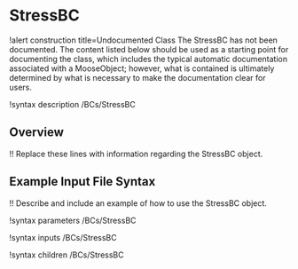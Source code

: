 # StressBC

!alert construction title=Undocumented Class
The StressBC has not been documented. The content listed below should be used as a starting point for
documenting the class, which includes the typical automatic documentation associated with a
MooseObject; however, what is contained is ultimately determined by what is necessary to make the
documentation clear for users.

!syntax description /BCs/StressBC

## Overview

!! Replace these lines with information regarding the StressBC object.

## Example Input File Syntax

!! Describe and include an example of how to use the StressBC object.

!syntax parameters /BCs/StressBC

!syntax inputs /BCs/StressBC

!syntax children /BCs/StressBC
